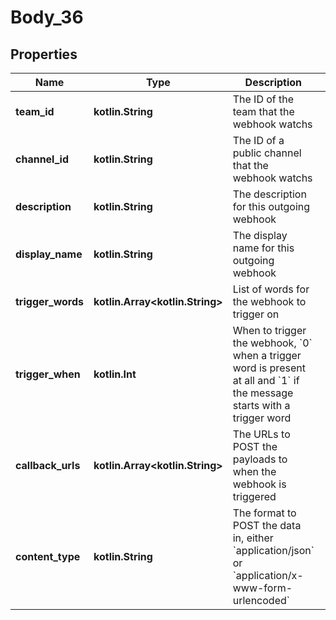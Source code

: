 
# Body_36

## Properties
Name | Type | Description | Notes
------------ | ------------- | ------------- | -------------
**team_id** | **kotlin.String** | The ID of the team that the webhook watchs | 
**channel_id** | **kotlin.String** | The ID of a public channel that the webhook watchs |  [optional]
**description** | **kotlin.String** | The description for this outgoing webhook |  [optional]
**display_name** | **kotlin.String** | The display name for this outgoing webhook | 
**trigger_words** | **kotlin.Array&lt;kotlin.String&gt;** | List of words for the webhook to trigger on | 
**trigger_when** | **kotlin.Int** | When to trigger the webhook, &#x60;0&#x60; when a trigger word is present at all and &#x60;1&#x60; if the message starts with a trigger word |  [optional]
**callback_urls** | **kotlin.Array&lt;kotlin.String&gt;** | The URLs to POST the payloads to when the webhook is triggered | 
**content_type** | **kotlin.String** | The format to POST the data in, either &#x60;application/json&#x60; or &#x60;application/x-www-form-urlencoded&#x60; |  [optional]




